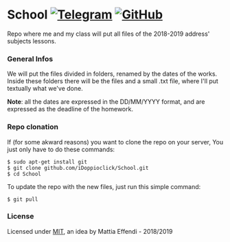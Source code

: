 # School [![Telegram](https://img.shields.io/badge/Telegram-@iDoppioclick-blue.svg?style=flat)](https://t.me/iDoppioclick) [![GitHub](https://img.shields.io/github/license/mashape/apistatus.svg)](https://github.com/iDoppioclick/School)

Repo where me and my class will put all files of the 2018-2019 address' subjects lessons.

### General Infos
We will put the files divided in folders, renamed by the dates of the works.
Inside these folders there will be the files and a small .txt file, where I'll put textually what we've done.

**Note**: all the dates are expressed in the DD/MM/YYYY format, and are expressed as the deadline of the homework.

### Repo clonation
If (for some akward reasons) you want to clone the repo on your server, You just only have to do these commands:

    $ sudo apt-get install git
    $ git clone github.com/iDoppioclick/School.git
    $ cd School
    
To update the repo with the new files, just run this simple command:

    $ git pull

### License
Licensed under [MIT](https://opensource.org/licenses/MIT), an idea by Mattia Effendi - 2018/2019
